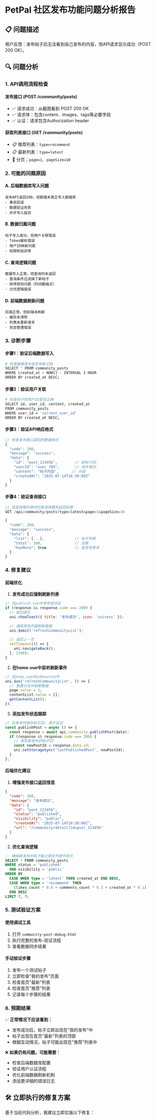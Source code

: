 # PetPal 社区发布功能问题分析报告

## 📋 问题描述
用户反馈：发布帖子后无法看到自己发布的内容，但API请求显示成功（POST 200 OK）。

## 🔍 问题分析

### 1. API调用流程检查

#### 发布接口 (POST /community/posts)
- ✅ 请求成功：从截图看到 POST 200 OK
- ✅ 请求体：包含content、images、tags等必要字段
- ✅ 认证：请求包含Authorization header

#### 获取列表接口 (GET /community/posts)
- 📋 推荐列表：`type=recommend`
- 📋 最新列表：`type=latest`  
- 🔄 分页：`page=1, pageSize=10`

### 2. 可能的问题原因

#### A. 后端数据库写入问题
```
发布API返回200，但数据未真正写入数据库
- 事务回滚
- 数据验证失败
- 异步写入延迟
```

#### B. 数据归属问题  
```
帖子写入成功，但用户关联错误
- Token解析错误
- 用户ID映射问题
- 权限校验异常
```

#### C. 查询逻辑问题
```
数据写入正常，但查询时未返回
- 查询条件过滤掉了新帖子
- 排序规则问题（时间戳格式）
- 分页逻辑错误
```

#### D. 前端数据刷新问题
```
后端正常，但前端未刷新
- 缓存未清除
- 列表未重新请求
- 状态管理错误
```

### 3. 诊断步骤

#### 步骤1：验证后端数据写入
```bash
# 检查数据库中是否有新记录
SELECT * FROM community_posts 
WHERE created_at > NOW() - INTERVAL 1 HOUR 
ORDER BY created_at DESC;
```

#### 步骤2：验证用户关联
```bash
# 检查帖子的用户ID是否正确
SELECT id, user_id, content, created_at 
FROM community_posts 
WHERE user_id = 'current_user_id'
ORDER BY created_at DESC;
```

#### 步骤3：验证API响应格式
```javascript
// 检查发布接口返回的数据格式
{
  "code": 200,
  "message": "success",
  "data": {
    "id": "post_123456",        // 新帖子ID
    "userId": "user_789",       // 发布者ID
    "content": "帖子内容",      // 内容
    "createdAt": "2025-07-14T10:30:00Z"
  }
}
```

#### 步骤4：验证查询接口
```javascript
// 检查获取列表时的查询参数和返回结果
GET /api/community/posts?type=latest&page=1&pageSize=10

{
  "code": 200,
  "message": "success", 
  "data": {
    "list": [...],              // 帖子列表
    "total": 100,               // 总数
    "hasMore": true             // 是否有更多
  }
}
```

### 4. 修复建议

#### 前端优化
1. **发布成功后强制刷新列表**
```javascript
// 在publish.vue中发布成功后
if (response && response.code === 200) {
  // 成功提示
  uni.showToast({ title: '发布成功', icon: 'success' });
  
  // 通知其他页面刷新数据
  uni.$emit('refreshCommunityList');
  
  // 返回上一页
  setTimeout(() => {
    uni.navigateBack();
  }, 1500);
}
```

2. **在home.vue中监听刷新事件**
```javascript
// 在home.vue的onMounted中
uni.$on('refreshCommunityList', () => {
  // 重置分页并刷新数据
  page.value = 1;
  contentList.value = [];
  getContentList();
});
```

3. **添加发布状态跟踪**
```javascript
// 在发布时保存帖子ID，用于验证
const publishPost = async () => {
  const response = await api.community.publishPost(data);
  if (response && response.code === 200) {
    // 保存新发布的帖子ID
    const newPostId = response.data.id;
    uni.setStorageSync('lastPublishedPost', newPostId);
  }
};
```

#### 后端优化建议
1. **增强发布接口返回信息**
```json
{
  "code": 200,
  "message": "发布成功",
  "data": {
    "id": "post_123456",
    "status": "published",
    "visibility": "public",
    "createdAt": "2025-07-14T10:30:00Z",
    "url": "/community/detail?id=post_123456"
  }
}
```

2. **优化查询逻辑**
```sql
-- 确保新发布的帖子能立即在列表中显示
SELECT * FROM community_posts 
WHERE status = 'published' 
  AND visibility = 'public'
ORDER BY 
  CASE WHEN type = 'latest' THEN created_at END DESC,
  CASE WHEN type = 'recommend' THEN 
    (likes_count * 0.6 + comments_count * 0.3 + created_at * 0.1) 
  END DESC
LIMIT ?, ?;
```

### 5. 测试验证方案

#### 使用调试工具
1. 打开 `community-post-debug.html`
2. 执行完整的发布-验证流程
3. 查看数据同步结果

#### 手动验证步骤
1. 发布一个测试帖子
2. 立即检查"我的发布"页面
3. 检查首页"最新"列表
4. 检查首页"推荐"列表
5. 记录每个步骤的结果

### 6. 预期结果
✅ **正常情况下应该看到：**
- 发布成功后，帖子立即出现在"我的发布"中
- 帖子出现在首页"最新"列表的顶部
- 根据互动情况，帖子可能出现在"推荐"列表中

❌ **如果仍有问题，可能需要：**
- 检查后端数据库配置
- 验证用户认证流程
- 优化前端数据刷新机制
- 添加更详细的错误日志

## 🛠️ 立即执行的修复方案

基于当前代码分析，我建议立即实施以下修复：

